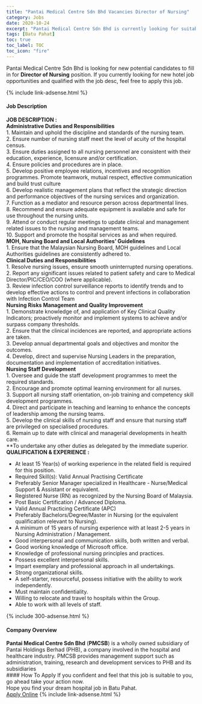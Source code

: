 ```yaml
---
title: "Pantai Medical Centre Sdn Bhd Vacancies Director of Nursing" 
category: Jobs 
date: 2020-10-24 
excerpt: "Pantai Medical Centre Sdn Bhd is currently looking for suitable person to fill in the Director of Nursing which positioned at Batu Pahat" 
tags: [Batu Pahat] 
toc: true 
toc_label: TOC 
toc_icon: "fire" 
--- 
```


<p>Pantai Medical Centre Sdn Bhd is looking for new potential candidates to fill in for <b>Director of Nursing</b> position. If you currently looking for new hotel job opportunities and qualified with the job desc, feel free to apply this job.
</p>{% include link-adsense.html %} 
<div><div><h4>Job Description</h4></div><div><div><span><div><div>&#8203;<strong>JOB DESCRIPTION :</strong></div><div><div><strong>Administrative Duties and Responsibilities</strong></div><div>1. Maintain and uphold the discipline and standards of the nursing team.&#160;</div><div>2. Ensure number of nursing staff meet the level of acuity of the hospital census.</div><div>3. Ensure duties assigned to all nursing personnel are consistent with their education, experience, licensure and/or certification.&#160;</div><div>4. Ensure policies and procedures are in place.</div><div>5. Develop positive employee relations, incentives and recognition programmes. Promote teamwork, mutual respect, effective communication and build trust culture</div><div>6. Develop realistic management plans that reflect the strategic direction and performance objectives of the nursing services and organization.</div><div>7. Function as a mediator and resource person across departmental lines.</div><div>8. Recommend and ensure adequate equipment is available and safe for use throughout the nursing units.&#160;</div><div>9. Attend or conduct regular meetings to update clinical and management related issues to the nursing and management teams.&#160;</div><div>10. Support and promote the hospital services as and when required.</div><div><strong>MOH, Nursing Board and Local Authorities&#8217; Guidelines</strong></div><div>1. Ensure that the Malaysian Nursing Board, MOH guidelines and Local Authorities guidelines are consistently adhered to.</div><div><strong>Clinical Duties and Responsibilities</strong></div><div>1. Resolve nursing issues, ensure smooth uninterrupted nursing operations.</div><div>2. Report any significant issues related to patient safety and care to Medical Director/PIC/CEO/COO (where applicable).</div><div>3. Review infection control surveillance reports to identify trends and to develop effective actions to control and prevent infections in collaboration with Infection Control Team</div><div><strong>Nursing Risks Management and Quality Improvement</strong></div><div>1. Demonstrate knowledge of, and application of Key Clinical Quality Indicators; proactively monitor and implement systems to achieve and/or surpass company thresholds.</div><div>2. Ensure that the clinical incidences are reported, and appropriate actions are taken.</div><div>3. Develop annual departmental goals and objectives and monitor the outcomes.</div><div>4. Develop, direct and supervise Nursing Leaders in the preparation, documentation and implementation of accreditation initiatives.</div><div><strong>Nursing Staff Development</strong>&#160;</div><div>1. Oversee and guide the staff development programmes to meet the required standards.&#160;&#160;</div><div>2. Encourage and promote optimal learning environment for all nurses.&#160;</div><div>3. Support all nursing staff orientation, on-job training and competency skill development programmes.</div><div>4. Direct and participate in teaching and learning to enhance the concepts of leadership among the nursing teams.</div><div>5. Develop the clinical skills of nursing staff and ensure that nursing staff are privileged on specialised procedures.</div><div>6. Remain up to date with clinical and managerial developments in health care.&#160;</div><div>**To undertake any other duties as delegated by the immediate superior.</div><div><strong>QUALIFICATION &amp; EXPERIENCE :</strong></div></div><ul><li>At least 15&#160;Year(s) of working experience in the related field is required for this position.</li><li>Required Skill(s): Valid Annual Practising Certificate</li><li>Preferably Senior Manager specialized in Healthcare - Nurse/Medical Support &amp; Assistant or equivalent.</li><li>Registered Nurse (RN) as recognized by the Nursing Board of Malaysia.</li><li>Post Basic Certification / Advanced Diploma.</li><li>Valid Annual Practicing Certificate (APC)</li><li>Preferably Bachelors/Degree/Master in Nursing (or the equivalent qualification relevant to Nursing).</li><li>A minimum of 15 years of nursing experience with at least 2-5 years in Nursing Administration / Management.</li><li>Good interpersonal and communication skills, both written and verbal.</li><li>Good working knowledge of Microsoft office.</li><li>Knowledge of professional nursing principles and practices.</li><li>Possess excellent interpersonal skills.</li><li>Impart exemplary and professional approach in all undertakings.</li><li>Strong organizational skills.</li><li>A self-starter, resourceful, possess initiative with the ability to work independently.</li><li>Must maintain confidentiality.</li><li>Willing to relocate and travel to hospitals within the Group.</li><li>Able to work with all levels of staff.</li></ul></div></span></div></div></div> 
{% include 300-adsense.html %} 
<div><div><h4>Company Overview</h4></div><div><div><span><div><div><strong>Pantai Medical Centre Sdn Bhd</strong> (<strong>PMCSB</strong>) is a wholly owned subsidiary of Pantai Holdings Berhad (PHB), a company involved in the hospital and healthcare industry. PMCSB provides management support such as administration, training, research and development services to PHB and its subsidiaries</div></div></span></div></div></div> 
#### How To Apply 
If you confident and feel that this job is suitable to you, go ahead take your action now. <br/> 
Hope you find your dream hospital job in Batu Pahat. <br/> 
<a href="https://www.jobstreet.com.my/en/job/director-of-nursing-4403427?jobId=jobstreet-my-job-4403427" class="btn btn--warning" target="_blank" rel="nofollow noopenner">Apply Online</a> 
{% include link-adsense.html %} 